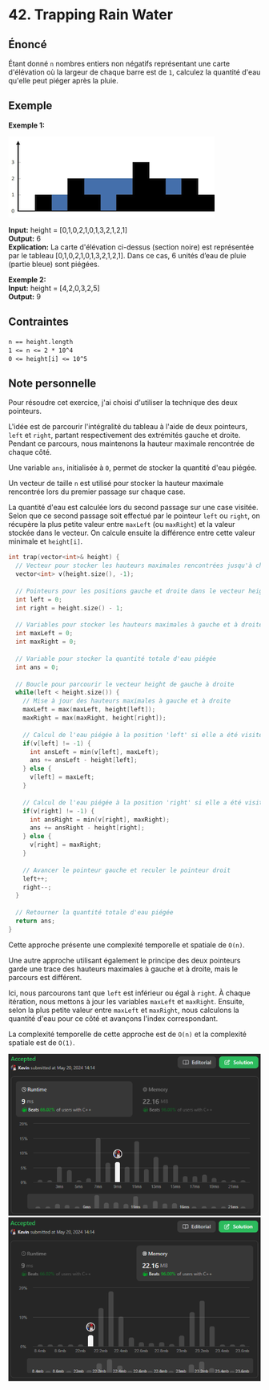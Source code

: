 # 42. Trapping Rain Water

## Énoncé

Étant donné `n` nombres entiers non négatifs représentant une carte d'élévation où la largeur de chaque barre est de `1`, calculez la quantité d'eau qu'elle peut piéger après la pluie.

## Exemple

**Exemple 1:**

<img src="./imgs/img1.png"/>

**Input:** height = [0,1,0,2,1,0,1,3,2,1,2,1]  
**Output:** 6  
**Explication:** La carte d'élévation ci-dessus (section noire) est représentée par le tableau [0,1,0,2,1,0,1,3,2,1,2,1]. Dans ce cas, 6 unités d’eau de pluie (partie bleue) sont piégées.

**Exemple 2:**  
**Input:** height = [4,2,0,3,2,5]  
**Output:** 9

## Contraintes

`n == height.length`  
`1 <= n <= 2 * 10^4`  
`0 <= height[i] <= 10^5`

## Note personnelle

Pour résoudre cet exercice, j'ai choisi d'utiliser la technique des deux pointeurs.

L'idée est de parcourir l'intégralité du tableau à l'aide de deux pointeurs, `left` et `right`, partant respectivement des extrémités gauche et droite. Pendant ce parcours, nous maintenons la hauteur maximale rencontrée de chaque côté.

Une variable `ans`, initialisée à `0`, permet de stocker la quantité d'eau piégée.

Un vecteur de taille `n` est utilisé pour stocker la hauteur maximale rencontrée lors du premier passage sur chaque case.

La quantité d'eau est calculée lors du second passage sur une case visitée. Selon que ce second passage soit effectué par le pointeur `left` ou `right`, on récupère la plus petite valeur entre `maxLeft` (ou `maxRight`) et la valeur stockée dans le vecteur. On calcule ensuite la différence entre cette valeur minimale et `height[i]`.

```cpp
int trap(vector<int>& height) {
  // Vecteur pour stocker les hauteurs maximales rencontrées jusqu'à chaque position
  vector<int> v(height.size(), -1);

  // Pointeurs pour les positions gauche et droite dans le vecteur height
  int left = 0;
  int right = height.size() - 1;

  // Variables pour stocker les hauteurs maximales à gauche et à droite
  int maxLeft = 0;
  int maxRight = 0;

  // Variable pour stocker la quantité totale d'eau piégée
  int ans = 0;

  // Boucle pour parcourir le vecteur height de gauche à droite
  while(left < height.size()) {
    // Mise à jour des hauteurs maximales à gauche et à droite
    maxLeft = max(maxLeft, height[left]);
    maxRight = max(maxRight, height[right]);

    // Calcul de l'eau piégée à la position 'left' si elle a été visitée auparavant
    if(v[left] != -1) {
      int ansLeft = min(v[left], maxLeft);
      ans += ansLeft - height[left];
    } else {
      v[left] = maxLeft;
    }

    // Calcul de l'eau piégée à la position 'right' si elle a été visitée auparavant
    if(v[right] != -1) {
      int ansRight = min(v[right], maxRight);
      ans += ansRight - height[right];
    } else {
      v[right] = maxRight;
    }

    // Avancer le pointeur gauche et reculer le pointeur droit
    left++;
    right--;
  }

  // Retourner la quantité totale d'eau piégée
  return ans;
}
```

Cette approche présente une complexité temporelle et spatiale de `O(n)`.

Une autre approche utilisant également le principe des deux pointeurs garde une trace des hauteurs maximales à gauche et à droite, mais le parcours est différent.

Ici, nous parcourons tant que `left` est inférieur ou égal à `right`. À chaque itération, nous mettons à jour les variables `maxLeft` et `maxRight`. Ensuite, selon la plus petite valeur entre `maxLeft` et `maxRight`, nous calculons la quantité d'eau pour ce côté et avançons l'index correspondant.

La complexité temporelle de cette approche est de `O(n)` et la complexité spatiale est de `O(1)`.

<img src="./imgs/runtime.png"/>
<img src="./imgs/memory.png"/>
